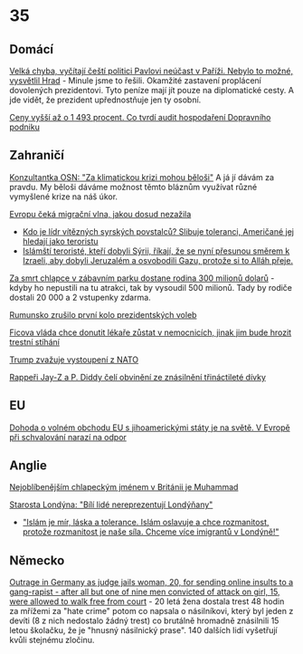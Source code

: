 # 35

## Domácí

[Velká chyba, vyčítají čeští politici Pavlovi neúčast v Paříži. Nebylo to možné, vysvětlil Hrad](https://cnn.iprima.cz/velka-chyba-mohl-si-podat-ruku-s-trumpem-cesti-politici-vycitaji-pavlovi-neucast-v-parizi-455690) - Minule jsme to řešili. Okamžité zastavení proplácení dovolených prezidentovi. Tyto peníze mají jít pouze na diplomatické cesty. A jde vidět, že prezident upřednostňuje jen ty osobní.

[Ceny vyšší až o 1 493 procent. Co tvrdí audit hospodaření Dopravního podniku](https://www.idnes.cz/zpravy/domaci/dpp-audit-hospodareni-petr-witowski-dodavatele.A241206_172704_domaci_stud)

## Zahraničí

[Konzultantka OSN: "Za klimatickou krizi mohou běloši"](https://x.com/stillgray/status/1866016465738162508) A já jí dávám za pravdu. My běloši dáváme možnost těmto bláznům využívat různé vymyšlené krize na náš úkor.

[Evropu čeká migrační vlna, jakou dosud nezažila](https://www.novinky.cz/clanek/domaci-evropu-ceka-migracni-vlna-jakou-dosud-nezazila-40500246)
 * [Kdo je lídr vítězných syrských povstalců? Slibuje toleranci, Američané jej hledají jako teroristu](https://www.novinky.cz/clanek/zahranicni-blizky-a-stredni-vychod-kdo-je-lidr-viteznych-syrskych-povstalcu-slibuje-toleranci-americane-jej-hledaji-jako-teroristu-40500272)
 * [Islámští teroristé, kteří dobyli Sýrii, říkají, že se nyní přesunou směrem k Izraeli, aby dobyli Jeruzalém a osvobodili Gazu, protože si to Alláh přeje.](https://x.com/RadioGenoa/status/1866006134202499570)

[Za smrt chlapce v zábavním parku dostane rodina 300 milionů dolarů](https://www.idnes.cz/zpravy/zahranicni/soud-odskodneni-smrt-ditete-zabavni-park-florida.A241206_152051_zahranicni_herp) - kdyby ho nepustili na tu atrakci, tak by vysoudil 500 milionů. Tady by rodiče dostali 20 000 a 2 vstupenky zdarma.

[Rumunsko zrušilo první kolo prezidentských voleb](https://www.novinky.cz/clanek/zahranicni-evropa-rumunsko-zrusilo-prvni-kolo-prezidentskych-voleb-40500139)

[Ficova vláda chce donutit lékaře zůstat v nemocnicích, jinak jim bude hrozit trestní stíhání](https://www.novinky.cz/clanek/zahranicni-evropa-ficova-vlada-chce-donutit-lekare-zustat-v-nemocnicich-jinak-jim-bude-hrozit-trestni-stihani-40500243)

[Trump zvažuje vystoupení z NATO](https://www.novinky.cz/clanek/zahranicni-amerika-trump-zvazuje-vystoupeni-z-nato-40500263)

[Rappeři Jay-Z a P. Diddy čelí obvinění ze znásilnění třináctileté dívky](https://www.novinky.cz/clanek/zahranicni-rapperi-jay-z-a-p-diddy-celi-obvineni-ze-znasilneni-trinactilete-divky-40500317)

## EU

[Dohoda o volném obchodu EU s jihoamerickými státy je na světě. V Evropě při schvalování narazí na odpor](https://www.novinky.cz/clanek/zahranicni-evropa-eu-uzavrela-dohodu-se-zememi-mercosur-schvalovani-v-zemich-unie-bude-obtizne-40500154)

## Anglie

[Nejoblíbenějším chlapeckým jménem v Británii je Muhammad](https://www.novinky.cz/clanek/zahranicni-evropa-nejoblibenejsim-chlapeckym-jmenem-v-britanii-je-muhammad-40500051)

[Starosta Londýna: "Bílí lidé nereprezentují Londýňany"](https://x.com/iamyesyouareno/status/1865306577856520672)
  *  ["Islám je mír, láska a tolerance. Islám oslavuje a chce rozmanitost, protože rozmanitost je naše síla. Chceme více imigrantů v Londýně!"](https://x.com/RadioGenoa/status/1865335420407484509)

## Německo

[Outrage in Germany as judge jails woman, 20, for sending online insults to a gang-rapist - after all but one of nine men convicted of attack on girl, 15, were allowed to walk free from court](https://www.dailymail.co.uk/news/article-13568079/Germany-judge-jails-woman-insults-gang-rapist-convicted-attack-girl.html) - 20 letá žena dostala trest 48 hodin za mřížemi za "hate crime" potom co napsala o násilníkovi, který byl jeden z devíti (8 z nich nedostalo žádný trest) co brutálně hromadně znásilnili 15 letou školačku, že je "hnusný násilnický prase". 140 dalších lidí vyšetřují kvůli stejnému zločinu.
